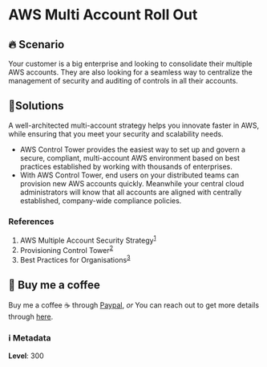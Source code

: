 # AWS Multi Account Roll Out

## 🔥 Scenario

Your customer is a big enterprise and looking to consolidate their multiple AWS accounts. They are also looking for a seamless way to centralize the management of security and auditing of controls in all their accounts.

## 🎯Solutions

A well-architected multi-account strategy helps you innovate faster in AWS, while ensuring that you meet your security and scalability needs.

- AWS Control Tower provides the easiest way to set up and govern a secure, compliant, multi-account AWS environment based on best practices established by working with thousands of enterprises.
- With AWS Control Tower, end users on your distributed teams can provision new AWS accounts quickly. Meanwhile your central cloud administrators will know that all accounts are aligned with centrally established, company-wide compliance policies.

### References

1. AWS Multiple Account Security Strategy<sup>[1]</sup>
1. Provisioning Control Tower<sup>[2]</sup>
1. Best Practices for Organisations<sup>[3]</sup>

## 👋 Buy me a coffee

Buy me a coffee ☕ through [Paypal](https://paypal.me/valaxy), _or_ You can reach out to get more details through [here](https://youtube.com/c/valaxytechnologies/about).

### ℹ️ Metadata

**Level**: 300

[1]: https://d0.awsstatic.com/aws-answers/AWS_Multi_Account_Security_Strategy.pdf
[2]: https://aws.amazon.com/blogs/mt/enabling-self-service-provisioning-of-aws-resources-with-aws-control-tower
[3]: https://aws.amazon.com/organizations/getting-started/best-practices
